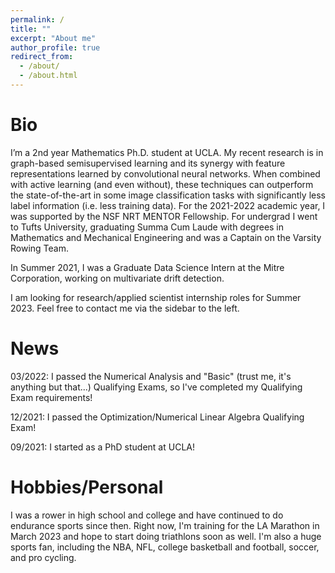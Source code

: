 ```yaml
---
permalink: /
title: ""
excerpt: "About me"
author_profile: true
redirect_from: 
  - /about/
  - /about.html
---
```


Bio
=========

I’m a 2nd year Mathematics Ph.D. student at UCLA. My recent research is in graph-based semisupervised learning and its synergy with feature representations learned by convolutional neural networks. When combined with active learning (and even without), these techniques can outperform the state-of-the-art in some image classification tasks with significantly less label information (i.e. less training data). For the 2021-2022 academic year, I was supported by the NSF NRT MENTOR Fellowship. For undergrad I went to Tufts University, graduating Summa Cum Laude with degrees in Mathematics and Mechanical Engineering and was a Captain on the Varsity Rowing Team. 

In Summer 2021, I was a Graduate Data Science Intern at the Mitre Corporation, working on multivariate drift detection. 

I am looking for research/applied scientist internship roles for Summer 2023. Feel free to contact me via the sidebar to the left.

News
=====
03/2022: I passed the Numerical Analysis and "Basic" (trust me, it's anything but that...) Qualifying Exams, so I've completed my Qualifying Exam requirements!

12/2021: I passed the Optimization/Numerical Linear Algebra Qualifying Exam!

09/2021: I started as a PhD student at UCLA!

Hobbies/Personal
=================
I was a rower in high school and college and have continued to do endurance sports since then. Right now, I'm training for the LA Marathon in March 2023 and hope to start doing triathlons soon as well. I'm also a huge sports fan, including the NBA, NFL, college basketball and football, soccer, and pro cycling. 
